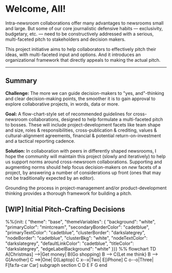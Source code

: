 # Welcome, All!

Intra-newsroom collaborations offer many advantages to newsrooms small and large.  But some of our core journalistic defensive habits — exclusivity, budgetary, etc. — need to be constructively addressed with a serious, multi-faceted pitch to stakeholders and decision makers.

This project initiative aims to help collaborators to effectively pitch their ideas, with multi-faceted input and options.  And it introduces an organizational framework that directly appeals to making the actual pitch.

---

## Summary

**Challenge:**  The more we can guide decision-makers to "yes, and"-thinking and clear decision-making points, the smoother it is to gain approval to explore collaborative projects, in words, data or more.

**Goal:**  A flow-chart-style set of recommended guidelines for cross-newsroom collaborations, designed to help formulate a multi-faceted pitch to bosses.  These will include project-development facets like team shape and size, roles & responsibilities, cross-publication & crediting, values & cultural-alignment agreements, financial & potential return-on-investment and a tactical reporting cadence.

**Solution:** In collaboration with peers in differently shaped newsrooms, I hope the community will maintain this project (slowly and iteratively) to help us support norms around cross-newsroom collaborations.  Supporting and augmenting norms should help focus decision-makers on _new_ facets of a project, by answering a number of considerations up front (ones that may not be traditionally expected by an editor).

Grounding the process in project-management and/or product-development thinking provides a thorough framework for building a pitch.

## [WIP] Initial Pitch-Crafting Decisions

<div class="mermaid">
%%{init: { "theme": "base", "themeVariables": {
    "background": "white",
    "primaryColor": "mintcream",
    "secondaryBorderColor": "cadetblue",
    "primaryTextColor": "cadetblue",
    "clusterBorder": "darkslategrey",
    "nodeBorder": "cadetblue",
    "clusterBkg": "white",
    "nodeTextColor": "darkslategrey",
    "defaultLinkColor": "cadetblue",
    "titleColor": "darkslategrey",
    "edgeLabelBackground": "white"
}}}
%%
flowchart TD
  A[Christmas] -->|Get money| B(Go shopping)
  B --> C{Let me think}
  B --> G[Another]
  C ==>|One| D[Laptop]
  C x--x|Two| E[iPhone]
  C o--o|Three| F[fa:fa-car Car]
  subgraph section
    C
    D
    E
    F
    G
  end
</div>